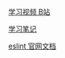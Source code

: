 [学习视频 B站](https://www.bilibili.com/video/BV1Eg411P7gr/?spm_id_from=333.337.search-card.all.click)

[学习笔记](https://juejin.cn/post/7037426216671903780)

[eslint 官网文档](https://eslint.org/docs/latest/)
